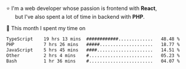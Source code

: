 ⭐ I'm a web developer whose passion is frontend with <b>React</b>,<br/>
&nbsp; &nbsp; &nbsp; but I've also spent a lot of time in backend with <b>PHP</b>.

📅 This month I spent my time on

<!--START_SECTION:waka-->

```txt
TypeScript    19 hrs 13 mins  ############.............   48.48 %
PHP           7 hrs 26 mins   #####....................   18.77 %
JavaScript    5 hrs 45 mins   ####.....................   14.51 %
Other         2 hrs 4 mins    #........................   05.23 %
Bash          1 hr 36 mins    #........................   04.07 %
```

<!--END_SECTION:waka-->
